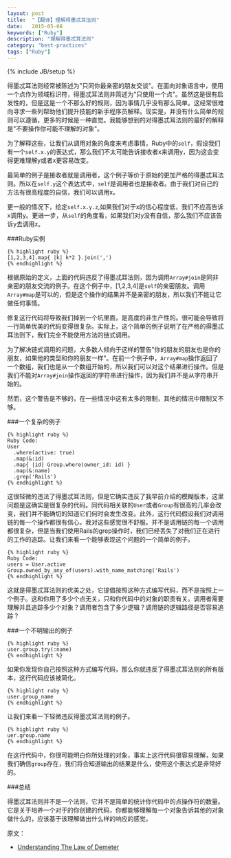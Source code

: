 ```yaml
---
layout: post
title:  "【翻译】理解得墨忒耳法则"
date:   2015-05-08
keywords: ["Ruby"]
description: "理解得墨忒耳法则"
category: "best-practices"
tags: ["Ruby"]
---
```

{% include JB/setup %}

得墨忒耳法则经常被陈述为"只同你最亲密的朋友交谈"。在面向对象语言中，使用一个点作为领域标识符，得墨忒耳法则并简述为"只使用一个点"。虽然这是很有启发性的，但是这是一个不那么好的规则，因为事情几乎没有那么简单。这经常很难向寻求一些列帮助他们提升技能的新手程序员解释。现实是，并没有什么简单的规则可以遵循，更多的时候是一种直觉。我能够想到的对得墨忒耳法则的最好的解释是"不要操作你可能不理解的对象"。

为了解释这些，让我们从调用对象的角度来考虑事情，Ruby中的`self`，假设我们有一个`self.x.y`的表达式，那么我们不太可能告诉接收者x来调用y，因为这会变得更难理解y或者x更容易改变。

最简单的例子是接收者就是调用者，这个例子等价于原始的更加严格的得墨忒耳法则。所以在`self.y`这个表达式中，`self`是调用者也是接收者。由于我们对自己的方法有很高程度的自信，我们可以调用x。

更一般的情况下，给定`self.x.y.z`,如果我们对于x的信心程度低，我们不应高告诉x调用y。更进一步，从`self`的角度看，如果我们对y没有自信，那么我们不应该告诉y去调用z。

###Ruby实例

    {% highlight ruby %}
	[1,2,3,4].map{ |k| k*2 }.join(',')
    {% endhighlight %}

根据原始的定义，上面的代码违反了得墨忒耳法则，因为调用`Array#join`是同非亲密的朋友交流的例子。在这个例子中，[1,2,3,4]是`self`的亲密朋友。调用`Array#map`是可以的，但是这个操作的结果并不是亲密的朋友，所以我们不能让它做任何事情。

修复这行代码将导致我们掉到一个坑里面，是高度的非生产性的。很可能会导致将一行简单优美的代码变得很复杂。实际上，这个简单的例子说明了在严格的得墨忒耳法则下，我们完全不能使用方法的链式调用。

为了解决链式调用的问题，大多数人倾向于这样的警告"你的朋友的朋友也是你的朋友，如果他的类型和你的朋友一样"。在前一个例子中，`Array#map`操作返回了一个数组，我们也是从一个数组开始的，所以我们可以对这个结果进行操作。但是我们不能对`Array#join`操作返回的字符串进行操作，因为我们并不是从字符串开始的。

然而，这个警告是不够的，在一些情况中这有太多的限制，其他的情况中限制又不够。

###一个复杂的例子

	{% highlight ruby %}
    Ruby Code:
	User
	  .where(active: true)
	  .map(&:id)
	  .map{ |id| Group.where(owner_id: id) }
	  .map(&:name)
	  .grep('Rails')
    {% endhighlight %}

这很轻微的违法了得墨忒耳法则，但是它确实违反了我早前介绍的模糊版本，这里问题是这确实是很复杂的代码。同代码相关联的`User`或者`Group`有很高的几率会改变，我们并不能确切的知道它们何时会发生改变。此外，这行代码假设我们对调用链的每一个操作都很有信心，我对这些感觉很不舒服。并不是调用链的每一个调用都很复杂，但是当我们使用Rails的grep操作时，我们已经丢失了对我们正在进行的工作的追踪。让我们来看一个能够表现这个问题的一个简单的例子。
    
    {% highlight ruby %}
    Ruby Code:
	users = User.active
	Group.owned_by_any_of(users).with_name_matching('Rails')
    {% endhighlight %}

这就是得墨忒耳法则的优美之处，它提倡按照这种方式编写代码，而不是按照上一个例子。这和你用了多少个点无关，只和你代码中的对象的职责有关。调用者需要理解并且追踪多少个对象？调用者包含了多少逻辑？调用链的逻辑路径是否容易追踪？

###一个不明输出的例子
    
    {% highlight ruby %}
	user.group.try(:name)
    {% endhighlight %}

如果你发现你自己按照这种方式编写代码，那么你就违反了得墨忒耳法则的所有版本，这行代码应该被简化。

    {% highlight ruby %}
	user.group_name
    {% endhighlight %}

让我们来看一下轻微违反得墨忒耳法则的例子。

    {% highlight ruby %}
	uer.group.name
    {% endhighlight %}

在这行代码中，你很可能明白你所处理的对象，事实上这行代码很容易理解，如果我们确信`group`存在，我们将会知道输出的结果是什么，使用这个表达式是非常好的。

###总结

得墨忒耳法则并不是一个法则，它并不是简单的统计你代码中的点操作符的数量。它是关于培养一个对于的你创建的代码，你都能够理解每一个对象告诉其他的对象做什么的，应该基于该理解做出什么样的响应的感觉。

原文：

- [Understanding The Law of Demeter](http://ablogaboutcode.com/2012/02/27/understanding-the-law-of-demeter/ "Understanding The Law of Demeter")
